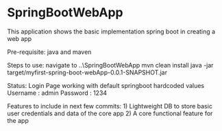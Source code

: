 # SpringBootWebApp
This application shows the basic implementation spring boot in creating a web app

Pre-requisite: java and maven

Steps to use:
    navigate to  ..\SpringBootWebApp
	mvn clean install
	java -jar target/myfirst-spring-boot-webApp-0.0.1-SNAPSHOT.jar

Status:
	Login Page working with default springboot hardcoded values
	Username : admin 
	Password : 1234

Features to include in next few commits:
	1) Lightweight DB to store basic user credentials and data of the core app
	2) A core functional feature for the app
